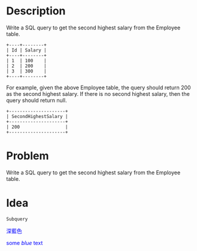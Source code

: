 # Description
Write a SQL query to get the second highest salary from the Employee table.
```
+----+--------+
| Id | Salary |
+----+--------+
| 1  | 100    |
| 2  | 200    |
| 3  | 300    |
+----+--------+
```
For example, given the above Employee table, the query should return 200 as the second highest salary.
If there is no second highest salary, then the query should return null.
```
+---------------------+
| SecondHighestSalary |
+---------------------+
| 200                 |
+---------------------+
```

# Problem
Write a SQL query to get the second highest salary from the Employee table.

# Idea
```
Subquery
```
<font color=#0000FF>深藍色</font>

<span style="color:blue">some *blue* text</span>
